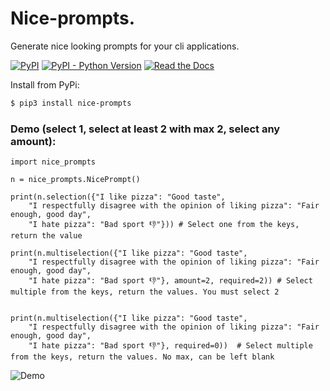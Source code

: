 # Nice-prompts.

Generate nice looking prompts for your cli applications.

[![PyPI](https://img.shields.io/pypi/v/nice-prompts?style=for-the-badge)](https://pypi.org/project/nice-prompts)
[![PyPI - Python Version](https://img.shields.io/pypi/pyversions/nice-prompts?style=for-the-badge)](https://pypi.org/project/nice-prompts)
[![Read the Docs](https://img.shields.io/readthedocs/nice-prompts?style=for-the-badge)](https://nice-prompts.readthedocs.io)

Install from PyPi:
```bash
$ pip3 install nice-prompts
```

### Demo (select 1, select at least 2 with max 2, select any amount):

```python3
import nice_prompts

n = nice_prompts.NicePrompt()

print(n.selection({"I like pizza": "Good taste",
    "I respectfully disagree with the opinion of liking pizza": "Fair enough, good day",
    "I hate pizza": "Bad sport 👎"})) # Select one from the keys, return the value

print(n.multiselection({"I like pizza": "Good taste",
    "I respectfully disagree with the opinion of liking pizza": "Fair enough, good day",
    "I hate pizza": "Bad sport 👎"}, amount=2, required=2)) # Select multiple from the keys, return the values. You must select 2


print(n.multiselection({"I like pizza": "Good taste",
    "I respectfully disagree with the opinion of liking pizza": "Fair enough, good day",
    "I hate pizza": "Bad sport 👎"}, required=0))  # Select multiple from the keys, return the values. No max, can be left blank

```

![Demo](https://raw.githubusercontent.com/kuroyuki-simp/nice-prompts/master/media/demo.gif)